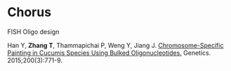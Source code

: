 # Chorus
FISH Oligo design

Han Y, **Zhang T**, Thammapichai P, Weng Y, Jiang J. [Chromosome-Specific Painting in Cucumis Species Using Bulked Oligonucleotides.](http://www.genetics.org/content/200/3/771.short) Genetics. 2015;200(3):771-9.

